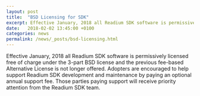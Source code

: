 ```yaml
---
layout: post
title:  "BSD Licensing for SDK"
excerpt: Effective January, 2018 all Readium SDK software is permissively licensed free of charge under the 3-part BSD license and the previous fee-based Alternative License is not longer offered. 
date:   2018-02-02 13:45:00 +0100
categories: news
permalink: /news/_posts/bsd-licensing.html
---
```


Effective January, 2018 all Readium SDK software is permissively licensed free of charge under the 3-part BSD license and the previous fee-based Alternative License is not longer offered. Adopters are encouraged to help support Readium SDK development and maintenance by paying an optional annual support fee. Those parties paying support will receive priority attention from the Readium SDK team.